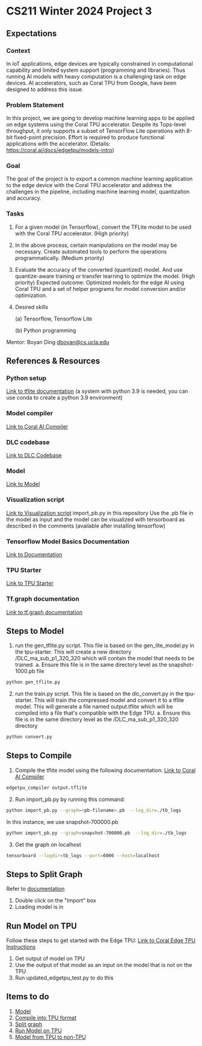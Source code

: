 # CS211 Winter 2024 Project 3
## Expectations 
### Context
In IoT applications, edge devices are typically constrained in computational capability and limited system support (programming and libraries). Thus running AI models with heavy computation is a challenging task on edge devices. AI accelerators, such as Coral TPU from Google, have been designed to address this issue.
### Problem Statement
In this project, we are going to develop machine learning apps to be applied on edge systems using the Coral TPU accelerator. Despite its Tops-level throughput, it only supports a subset of TensorFlow Lite operations with 8-bit fixed-point precision. Effort is required to produce functional applications with the accelerator. (Details: https://coral.ai/docs/edgetpu/models-intro)
### Goal
The goal of the project is to export a common machine learning application to the edge device with the Coral TPU accelerator and address the challenges in the pipeline, including machine learning model, quantization and accuracy.
### Tasks
1. For a given model (in Tensorflow), convert the TFLite model to be used with the Coral TPU accelerator. (High priority)
2. In the above process, certain manipulations on the model may be necessary. Create automated tools to perform the operations programmatically. (Medium priority)
3. Evaluate the accuracy of the converted (quantized) model. And use quantize-aware training or transfer learning to optimize the model. (High priority) Expected outcome: Optimized models for the edge AI using Coral TPU and a set of helper programs for model conversion and/or optimization.
4. Desired skills

   (a) Tensorflow, Tensorflow Lite
   
   (b) Python programming

Mentor: Boyan Ding <dboyan@cs.ucla.edu>

## References & Resources
### Python setup
[Link to tflite documentation](https://coral.ai/docs/edgetpu/tflite-python/) (a system with python 3.9 is needed, you can use conda to create a python 3.9 environment)

### Model compiler
[Link to Coral AI Compiler](https://coral.ai/docs/edgetpu/compiler/)

### DLC codebase
[Link to DLC Codebase](DLC)

### Model 
[Link to Model](https://huggingface.co/spaces/DeepLabCut/MegaDetector_DeepLabCut/blob/fcceb7af93d1271633a7d0025a21498cf19863d0/DLC_ma_superquadruped_resnet_50_iteration-0_shuffle-1.tar.gz)

### Visualization script
[Link to Visualization script](import_pb.py)
import_pb.py in this repository 
Use the .pb file in the model as input and the model can be visualized with tensorboard as described in the comments (available after installing tensorflow)

### Tensorflow Model Basics Documentation
[Link to Documentation](<Tensorflow Model Basics.pdf>)

### TPU Starter
[Link to TPU Starter](tpu-starter.tar.gz) 

### Tf.graph documentation 
[Link to tf.graph documentation](https://www.tensorflow.org/api_docs/python/tf/Graph#get_operations)

## Steps to Model 
1. run the gen_tflite.py script. This file is based on the gen_lite_model.py in the tpu-starter. This will create a new directory /DLC_ma_sub_p1_320_320 which will contain the model that needs to be trained.
   a. Ensure this file is in the same directory level as the snapshot-1000.pb file
```bash
python gen_tflite.py
```
2. run the train.py script. This file is based on the dlc_convert.py in the tpu-starter. This will train the compressed model and convert it to a tflite model. This will generate a file named output.tflite which will be compiled into a file that's compatible with the Edge TPU.
   a. Ensure this file is in the same directory level as the /DLC_ma_sub_p1_320_320 directory
```bash
python convert.py
```
## Steps to Compile 
1. Compile the tflite model using the following documentation: [Link to Coral AI Compiler](https://coral.ai/docs/edgetpu/compiler/)
```bash
edgetpu_compiler output.tflite
```
2. Run import_pb.py by running this command: 
```bash
python import_pb.py --graph=<pb-filename>.pb  --log_dir=./tb_logs
```
In this instance, we use snapshot-700000.pb
```bash
python import_pb.py --graph=snapshot-700000.pb  --log_dir=./tb_logs
```
3. Get the graph on localhost 
```bash
tensorboard --logdir=tb_logs --port=6006 --host=localhost
```
## Steps to Split Graph
Refer to [documentation](#tensorflow-model-basics-documentation)
1. Double click on the "Import" box 
2. Loading model is in 

## Run Model on TPU
Follow these steps to get started with the Edge TPU: [Link to Coral Edge TPU Instructions](https://coral.ai/docs/accelerator/get-started/#requirements)
1. Get output of model on TPU 
2. Use the output of that model as an input on the model that is not on the TPU
3. Run updated_edgetpu_test.py to do this 

## Items to do 
1. [Model](#steps-to-model) 
2. [Compile into TPU format](#steps-to-compile) 
3. [Split graph](#steps-to-split-graph)
4. [Run Model on TPU](#run-model-on-tpu)
5. [Model from TPU to non-TPU](#model-from-tpu-to-non-tpu)
